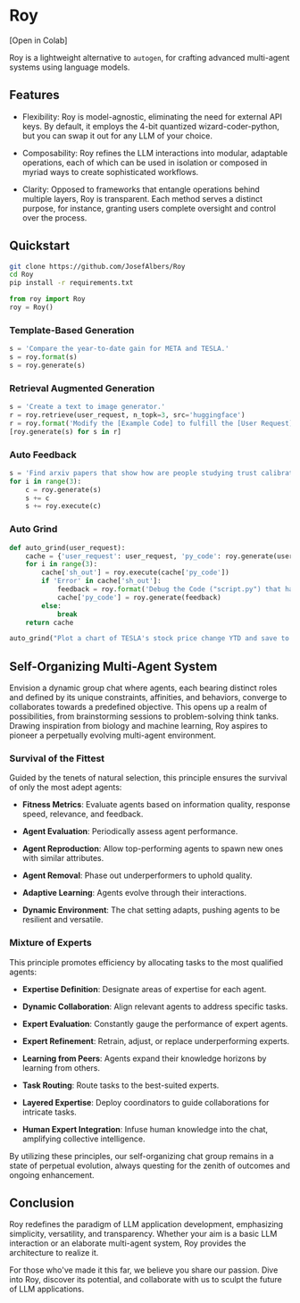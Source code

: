 # Roy

[Open in Colab]

Roy is a lightweight alternative to `autogen`, for crafting advanced multi-agent systems using language models.

## Features

- Flexibility: Roy is model-agnostic, eliminating the need for external API keys. By default, it employs the 4-bit quantized wizard-coder-python, but you can swap it out for any LLM of your choice.

- Composability: Roy refines the LLM interactions into modular, adaptable operations, each of which can be used in isolation or composed in myriad ways to create sophisticated workflows.

- Clarity: Opposed to frameworks that entangle operations behind multiple layers, Roy is transparent. Each method serves a distinct purpose, for instance, granting users complete oversight and control over the process.

## Quickstart

```sh
git clone https://github.com/JosefAlbers/Roy
cd Roy
pip install -r requirements.txt
```

```python
from roy import Roy
roy = Roy()
```

### **Template-Based Generation**

```python
s = 'Compare the year-to-date gain for META and TESLA.'
s = roy.format(s)
s = roy.generate(s)
```

### **Retrieval Augmented Generation**

```python
s = 'Create a text to image generator.'
r = roy.retrieve(user_request, n_topk=3, src='huggingface')
r = roy.format('Modify the [Example Code] to fulfill the [User Request] using minimal changes...', r)
[roy.generate(s) for s in r]
```

### **Auto Feedback**

```python
s = 'Find arxiv papers that show how are people studying trust calibration in AI based systems'
for i in range(3):
    c = roy.generate(s)
    s += c
    s += roy.execute(c)
```

### **Auto Grind**

```python
def auto_grind(user_request):
    cache = {'user_request': user_request, 'py_code': roy.generate(user_request)}
    for i in range(3):
        cache['sh_out'] = roy.execute(cache['py_code'])
        if 'Error' in cache['sh_out']:
            feedback = roy.format('Debug the Code ("script.py") that had been written for this problem: "{user_request}"\n\n[Code]:\n```python\n{py_code}\n```\n\n[Error]:\n{sh_out}', cache)
            cache['py_code'] = roy.generate(feedback)
        else:
            break
    return cache

auto_grind("Plot a chart of TESLA's stock price change YTD and save to 'stock_price_ytd.png'.")
```

## Self-Organizing Multi-Agent System

Envision a dynamic group chat where agents, each bearing distinct roles and defined by its unique constraints, affinities, and behaviors, converge to collaborates towards a predefined objective. This opens up a realm of possibilities, from brainstorming sessions to problem-solving think tanks. Drawing inspiration from biology and machine learning, Roy aspires to pioneer a perpetually evolving multi-agent environment.

### Survival of the Fittest

Guided by the tenets of natural selection, this principle ensures the survival of only the most adept agents:

- **Fitness Metrics**: Evaluate agents based on information quality, response speed, relevance, and feedback.
  
- **Agent Evaluation**: Periodically assess agent performance.
  
- **Agent Reproduction**: Allow top-performing agents to spawn new ones with similar attributes.
  
- **Agent Removal**: Phase out underperformers to uphold quality.
  
- **Adaptive Learning**: Agents evolve through their interactions.
  
- **Dynamic Environment**: The chat setting adapts, pushing agents to be resilient and versatile.

### Mixture of Experts

This principle promotes efficiency by allocating tasks to the most qualified agents:

- **Expertise Definition**: Designate areas of expertise for each agent.
  
- **Dynamic Collaboration**: Align relevant agents to address specific tasks.
  
- **Expert Evaluation**: Constantly gauge the performance of expert agents.
  
- **Expert Refinement**: Retrain, adjust, or replace underperforming experts.
  
- **Learning from Peers**: Agents expand their knowledge horizons by learning from others.
  
- **Task Routing**: Route tasks to the best-suited experts.
  
- **Layered Expertise**: Deploy coordinators to guide collaborations for intricate tasks.
  
- **Human Expert Integration**: Infuse human knowledge into the chat, amplifying collective intelligence.

By utilizing these principles, our self-organizing chat group remains in a state of perpetual evolution, always questing for the zenith of outcomes and ongoing enhancement.

## Conclusion

Roy redefines the paradigm of LLM application development, emphasizing simplicity, versatility, and transparency. Whether your aim is a basic LLM interaction or an elaborate multi-agent system, Roy provides the architecture to realize it.

For those who've made it this far, we believe you share our passion. Dive into Roy, discover its potential, and collaborate with us to sculpt the future of LLM applications.
